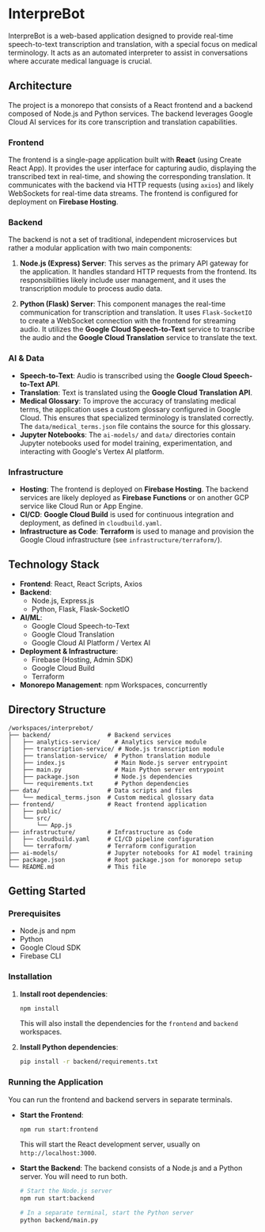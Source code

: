 # InterpreBot

InterpreBot is a web-based application designed to provide real-time speech-to-text transcription and translation, with a special focus on medical terminology. It acts as an automated interpreter to assist in conversations where accurate medical language is crucial.

## Architecture

The project is a monorepo that consists of a React frontend and a backend composed of Node.js and Python services. The backend leverages Google Cloud AI services for its core transcription and translation capabilities.

### Frontend

The frontend is a single-page application built with **React** (using Create React App). It provides the user interface for capturing audio, displaying the transcribed text in real-time, and showing the corresponding translation. It communicates with the backend via HTTP requests (using `axios`) and likely WebSockets for real-time data streams. The frontend is configured for deployment on **Firebase Hosting**.

### Backend

The backend is not a set of traditional, independent microservices but rather a modular application with two main components:

1.  **Node.js (Express) Server**: This serves as the primary API gateway for the application. It handles standard HTTP requests from the frontend. Its responsibilities likely include user management, and it uses the transcription module to process audio data.

2.  **Python (Flask) Server**: This component manages the real-time communication for transcription and translation. It uses `Flask-SocketIO` to create a WebSocket connection with the frontend for streaming audio. It utilizes the **Google Cloud Speech-to-Text** service to transcribe the audio and the **Google Cloud Translation** service to translate the text.

### AI & Data

-   **Speech-to-Text**: Audio is transcribed using the **Google Cloud Speech-to-Text API**.
-   **Translation**: Text is translated using the **Google Cloud Translation API**.
-   **Medical Glossary**: To improve the accuracy of translating medical terms, the application uses a custom glossary configured in Google Cloud. This ensures that specialized terminology is translated correctly. The `data/medical_terms.json` file contains the source for this glossary.
-   **Jupyter Notebooks**: The `ai-models/` and `data/` directories contain Jupyter notebooks used for model training, experimentation, and interacting with Google's Vertex AI platform.

### Infrastructure

-   **Hosting**: The frontend is deployed on **Firebase Hosting**. The backend services are likely deployed as **Firebase Functions** or on another GCP service like Cloud Run or App Engine.
-   **CI/CD**: **Google Cloud Build** is used for continuous integration and deployment, as defined in `cloudbuild.yaml`.
-   **Infrastructure as Code**: **Terraform** is used to manage and provision the Google Cloud infrastructure (see `infrastructure/terraform/`).

## Technology Stack

-   **Frontend**: React, React Scripts, Axios
-   **Backend**:
    -   Node.js, Express.js
    -   Python, Flask, Flask-SocketIO
-   **AI/ML**:
    -   Google Cloud Speech-to-Text
    -   Google Cloud Translation
    -   Google Cloud AI Platform / Vertex AI
-   **Deployment & Infrastructure**:
    -   Firebase (Hosting, Admin SDK)
    -   Google Cloud Build
    -   Terraform
-   **Monorepo Management**: npm Workspaces, concurrently

## Directory Structure

```
/workspaces/interprebot/
├── backend/                # Backend services
│   ├── analytics-service/    # Analytics service module
│   ├── transcription-service/ # Node.js transcription module
│   ├── translation-service/  # Python translation module
│   ├── index.js              # Main Node.js server entrypoint
│   ├── main.py               # Main Python server entrypoint
│   ├── package.json          # Node.js dependencies
│   └── requirements.txt      # Python dependencies
├── data/                   # Data scripts and files
│   └── medical_terms.json  # Custom medical glossary data
├── frontend/               # React frontend application
│   ├── public/
│   └── src/
│       └── App.js
├── infrastructure/         # Infrastructure as Code
│   ├── cloudbuild.yaml     # CI/CD pipeline configuration
│   └── terraform/          # Terraform configuration
├── ai-models/              # Jupyter notebooks for AI model training
├── package.json            # Root package.json for monorepo setup
└── README.md               # This file
```

## Getting Started

### Prerequisites

-   Node.js and npm
-   Python
-   Google Cloud SDK
-   Firebase CLI

### Installation

1.  **Install root dependencies**:
    ```bash
    npm install
    ```
    This will also install the dependencies for the `frontend` and `backend` workspaces.

2.  **Install Python dependencies**:
    ```bash
    pip install -r backend/requirements.txt
    ```

### Running the Application

You can run the frontend and backend servers in separate terminals.

-   **Start the Frontend**:
    ```bash
    npm run start:frontend
    ```
    This will start the React development server, usually on `http://localhost:3000`.

-   **Start the Backend**:
    The backend consists of a Node.js and a Python server. You will need to run both.
    ```bash
    # Start the Node.js server
    npm run start:backend

    # In a separate terminal, start the Python server
    python backend/main.py
    ```